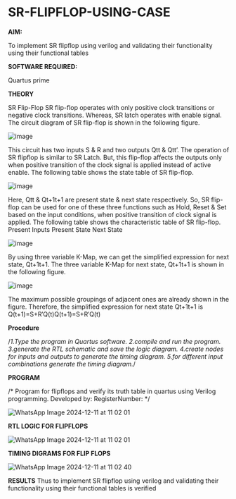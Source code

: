 # SR-FLIPFLOP-USING-CASE

**AIM:**

To implement  SR flipflop using verilog and validating their functionality using their functional tables

**SOFTWARE REQUIRED:**

Quartus prime

**THEORY**

SR Flip-Flop SR flip-flop operates with only positive clock transitions or negative clock transitions. Whereas, SR latch operates with enable signal. The circuit diagram of SR flip-flop is shown in the following figure.

![image](https://github.com/naavaneetha/SR-FLIPFLOP-USING-CASE/assets/154305477/0f710028-ad52-4d3e-9276-8714cf023a25)

 
This circuit has two inputs S & R and two outputs Qtt & Qtt’. The operation of SR flipflop is similar to SR Latch. But, this flip-flop affects the outputs only when positive transition of the clock signal is applied instead of active enable. The following table shows the state table of SR flip-flop.

![image](https://github.com/naavaneetha/SR-FLIPFLOP-USING-CASE/assets/154305477/dabfc4f4-87e3-4cbc-9472-f89ee1b5ed30)

 
Here, Qtt & Qt+1t+1 are present state & next state respectively. So, SR flip-flop can be used for one of these three functions such as Hold, Reset & Set based on the input conditions, when positive transition of clock signal is applied. The following table shows the characteristic table of SR flip-flop. Present Inputs Present State Next State

![image](https://github.com/naavaneetha/SR-FLIPFLOP-USING-CASE/assets/154305477/dd90d16c-aec5-4290-a586-e2346b1e9eb5)

 
By using three variable K-Map, we can get the simplified expression for next state, Qt+1t+1. The three variable K-Map for next state, Qt+1t+1 is shown in the following figure.

![image](https://github.com/naavaneetha/SR-FLIPFLOP-USING-CASE/assets/154305477/473efad6-d70b-4ca7-aeb7-898bbfca319f)

 
The maximum possible groupings of adjacent ones are already shown in the figure. Therefore, the simplified expression for next state Qt+1t+1 is Q(t+1)=S+R′Q(t)Q(t+1)=S+R′Q(t)

**Procedure**

/*1.Type the program in Quartus software. 2.compile and run the program. 3.generate the RTL schematic and save the logic diagram. 4.create nodes for inputs and outputs to generate the timing diagram. 5.for different input combinations generate the timing diagram.*/

**PROGRAM**

/* Program for flipflops and verify its truth table in quartus using Verilog programming. Developed by: RegisterNumber:
*/




![WhatsApp Image 2024-12-11 at 11 02 01](https://github.com/user-attachments/assets/9d433e88-147a-403e-958f-54a6908b06f7)










**RTL LOGIC FOR FLIPFLOPS**





![WhatsApp Image 2024-12-11 at 11 02 01](https://github.com/user-attachments/assets/b66b7f87-c553-4ad8-b927-4f4b48e90d73)








**TIMING DIGRAMS FOR FLIP FLOPS**









![WhatsApp Image 2024-12-11 at 11 02 40](https://github.com/user-attachments/assets/078e9091-608f-4e63-8eea-ac346ee8ba0c)







**RESULTS**
Thus to implement  SR flipflop using verilog and validating their functionality using their functional tables is verified
